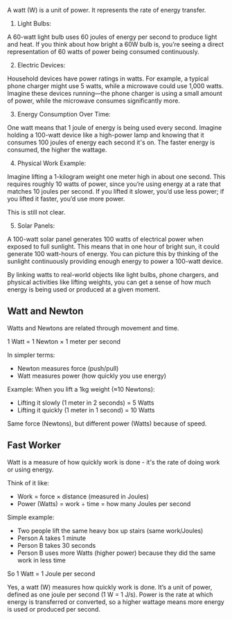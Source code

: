 A watt (W) is a unit of power. It represents the rate of energy transfer.

1. Light Bulbs:

A 60-watt light bulb uses 60 joules of energy per second to produce light and heat. If you think about how bright a 60W bulb is, you’re seeing a direct representation of 60 watts of power being consumed continuously.

2. Electric Devices:

Household devices have power ratings in watts. For example, a typical phone charger might use 5 watts, while a microwave could use 1,000 watts. Imagine these devices running—the phone charger is using a small amount of power, while the microwave consumes significantly more.

3. Energy Consumption Over Time:

One watt means that 1 joule of energy is being used every second. Imagine holding a 100-watt device like a high-power lamp and knowing that it consumes 100 joules of energy each second it's on. The faster energy is consumed, the higher the wattage.

4. Physical Work Example:

Imagine lifting a 1-kilogram weight one meter high in about one second. This requires roughly 10 watts of power, since you’re using energy at a rate that matches 10 joules per second. If you lifted it slower, you’d use less power; if you lifted it faster, you’d use more power.

   This is still not clear.

5. Solar Panels:

A 100-watt solar panel generates 100 watts of electrical power when exposed to full sunlight. This means that in one hour of bright sun, it could generate 100 watt-hours of energy. You can picture this by thinking of the sunlight continuously providing enough energy to power a 100-watt device.

By linking watts to real-world objects like light bulbs, phone chargers, and physical activities like lifting weights, you can get a sense of how much energy is being used or produced at a given moment.

## Watt and Newton

Watts and Newtons are related through movement and time. 

1 Watt = 1 Newton × 1 meter per second

In simpler terms:
- Newton measures force (push/pull)
- Watt measures power (how quickly you use energy)

Example:
When you lift a 1kg weight (≈10 Newtons):
- Lifting it slowly (1 meter in 2 seconds) = 5 Watts
- Lifting it quickly (1 meter in 1 second) = 10 Watts

Same force (Newtons), but different power (Watts) because of speed.

## Fast Worker

Watt is a measure of how quickly work is done - it's the rate of doing work or using energy.

Think of it like:
- Work = force × distance (measured in Joules)
- Power (Watts) = work ÷ time = how many Joules per second

Simple example:
- Two people lift the same heavy box up stairs (same work/Joules)
- Person A takes 1 minute
- Person B takes 30 seconds
- Person B uses more Watts (higher power) because they did the same work in less time

So 1 Watt = 1 Joule per second

Yes, a watt (W) measures how quickly work is done. It’s a unit of power, defined as one joule per second (1 W = 1 J/s). Power is the rate at which energy is transferred or converted, so a higher wattage means more energy is used or produced per second.
